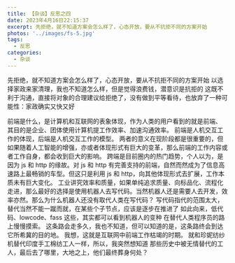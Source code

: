 ```yaml
---
title: 【杂谈】反思之四
date: 2023年4月16日22:15:37
excerpt: 先拒绝，就不知道方案会怎么样了，心态开放，要从不抗拒不同的方案开始
photos: '../images/fs-5.jpg'
tags:
  - 反思
categories:
  - 杂谈
---
```


<!-- @format -->

<!--more-->

先拒绝，就不知道方案会怎么样了，心态开放，要从不抗拒不同的方案开始
以选择家政来家清理，我也不知道怎么样，但是觉得浪费钱，潜意识是抗拒的
这既不利于沟通，直接将对象的合理建议给拒绝了，没有做到平等看待，也放弃了一种可能性：家政确实又快又好

前端是什么，是计算机和互联网的表象体现，作为人类的用户看到的就是前端、
其目的是企业、团体使用计算机提工作效率、加速沟通效率。
前端是人机交互工作的体现，后端是人机交互工作的模型。
两者的意义在现阶段都是很重要的，但如果随着人工智能的增强，亦或者体现形式有巨大的变革，那么前端的工作内容或者工作自身，都会收到巨大的影响。
跨端是目前圈内的热门趋势，个人以为，是因为 js 和 http 的缘故。对 js 和 http 有完善支持的前端，自然而然成为了信息高速路上最畅销的车型。但这只是利用 js 和 http，向其他体现形式去扩展，工作本质未有巨大变化。
工业讲究效率和质量，如果单纯追求质量、向标品化、流程化走进，那么最好的选择是使用机器人去写代码。当然机器人还是需要人去开发，效率亦然。那么为什么机器人还没有取代人类在写代码？
写代码指代的范围太大，替代当然不能一蹴而就，在某些个子节点，应该是逐步在推进了
如此向来，低代码、lowcode、fass 这些，其实都可以看到机器人的变种
在替代人类程序员的路上慢慢摸索。
这条路会走多久，我也不知道，但可以知道的是，这条路终会到达它所希冀的目的地。
我想，这就是互联网中前端工作枯竭的时期。
就和珍妮纺纱机替代印度手工棉纺工人一样，所以，我突然想知道
那些历史中被无情替代的工人，最后去了哪里，大地之上，他们最终葬身何处？
